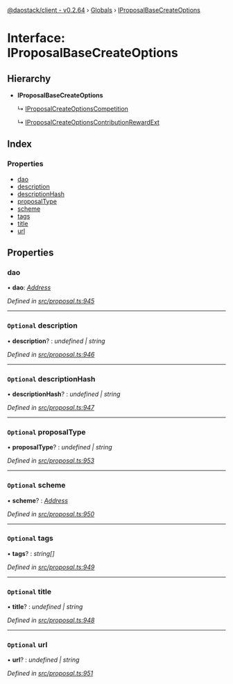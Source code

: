 [@daostack/client - v0.2.64](../README.md) › [Globals](../globals.md) › [IProposalBaseCreateOptions](iproposalbasecreateoptions.md)

# Interface: IProposalBaseCreateOptions

## Hierarchy

* **IProposalBaseCreateOptions**

  ↳ [IProposalCreateOptionsCompetition](iproposalcreateoptionscompetition.md)

  ↳ [IProposalCreateOptionsContributionRewardExt](iproposalcreateoptionscontributionrewardext.md)

## Index

### Properties

* [dao](iproposalbasecreateoptions.md#dao)
* [description](iproposalbasecreateoptions.md#optional-description)
* [descriptionHash](iproposalbasecreateoptions.md#optional-descriptionhash)
* [proposalType](iproposalbasecreateoptions.md#optional-proposaltype)
* [scheme](iproposalbasecreateoptions.md#optional-scheme)
* [tags](iproposalbasecreateoptions.md#optional-tags)
* [title](iproposalbasecreateoptions.md#optional-title)
* [url](iproposalbasecreateoptions.md#optional-url)

## Properties

###  dao

• **dao**: *[Address](../globals.md#address)*

*Defined in [src/proposal.ts:945](https://github.com/daostack/client/blob/b547acc/src/proposal.ts#L945)*

___

### `Optional` description

• **description**? : *undefined | string*

*Defined in [src/proposal.ts:946](https://github.com/daostack/client/blob/b547acc/src/proposal.ts#L946)*

___

### `Optional` descriptionHash

• **descriptionHash**? : *undefined | string*

*Defined in [src/proposal.ts:947](https://github.com/daostack/client/blob/b547acc/src/proposal.ts#L947)*

___

### `Optional` proposalType

• **proposalType**? : *undefined | string*

*Defined in [src/proposal.ts:953](https://github.com/daostack/client/blob/b547acc/src/proposal.ts#L953)*

___

### `Optional` scheme

• **scheme**? : *[Address](../globals.md#address)*

*Defined in [src/proposal.ts:950](https://github.com/daostack/client/blob/b547acc/src/proposal.ts#L950)*

___

### `Optional` tags

• **tags**? : *string[]*

*Defined in [src/proposal.ts:949](https://github.com/daostack/client/blob/b547acc/src/proposal.ts#L949)*

___

### `Optional` title

• **title**? : *undefined | string*

*Defined in [src/proposal.ts:948](https://github.com/daostack/client/blob/b547acc/src/proposal.ts#L948)*

___

### `Optional` url

• **url**? : *undefined | string*

*Defined in [src/proposal.ts:951](https://github.com/daostack/client/blob/b547acc/src/proposal.ts#L951)*
